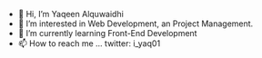 - 👋 Hi, I’m Yaqeen Alquwaidhi
- 👀 I’m interested in Web Development, an Project Management.
- 🌱 I’m currently learning Front-End Development
- 📫 How to reach me ...
twitter: i_yaq01

<!---
YaqeenAlquwaidhi/YaqeenAlquwaidhi is a ✨ special ✨ repository because its `README.md` (this file) appears on your GitHub profile.
You can click the Preview link to take a look at your changes.
--->
